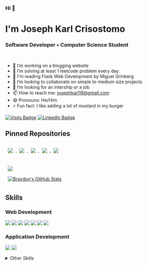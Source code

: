 ### Hi 👋
# I'm Joseph Karl Crisostomo
### Software Developer • Computer Science Student
<br>

- 🔭 I’m working on a blogging website
- 🌱 I’m solving at least 1 leetcode problem every day.
- 📖 I'm reading Flask Web Development by Miguel Grinberg
- 👯 I’m looking to collaborate on simple to medium size projects
- 👯 I’m looking for an intership or a job
- 📫 How to reach me: josephkarl19@gmail.com
- 😄 Pronouns: He/Him
- ⚡ Fun fact: I like adding a lot of mustard in my burger

<!-- [![Joseph's Github Banner](./assets/GithubHeader.png)](https://kathulhur.github.io/portfolio) -->
<!-- <img src="./assets/GithubHeader.png" alt="drawing" width="800"/> -->


<!-- Badges -->
[![Visits Badge](https://badges.pufler.dev/visits/kathulhur/kathulhur)](https://kathulhur.github.io/)
[![LinkedIn Badge](https://img.shields.io/badge/LinkedIn-Profile-informational?style=flat&logo=linkedin&logoColor=white&color=0D76A8)](https://www.linkedin.com/in/joseph-karl-crisostomo-aa009021b/)



<!-- Pinned Repositories -->

## Pinned Repositories

<div>
  <a href="https://github.com/kathulhur/ProjectLex-InventoryManagement">
    <img align="center" style="margin:1rem 0.5rem" src="https://github-readme-stats.vercel.app/api/pin/?username=kathulhur&repo=ProjectLex-InventoryManagement&title_color=ffffff&text_color=c9cacc&icon_color=4AB197&bg_color=1A2B34" />
  </a>
  
  <a href="https://github.com/kathulhur/url-shortener">
    <img align="center" style="margin:0.5rem" src="https://github-readme-stats.vercel.app/api/pin/?username=kathulhur&repo=url-shortener&title_color=ffffff&text_color=c9cacc&icon_color=4AB197&bg_color=1A2B34" />
  </a>
  
  <a href="https://github.com/kathulhur/proyekto-client">
    <img align="center" style="margin:0.5rem" src="https://github-readme-stats.vercel.app/api/pin/?username=kathulhur&repo=proyekto-client&title_color=ffffff&text_color=c9cacc&icon_color=4AB197&bg_color=1A2B34" />
  </a>
  
  <a href="https://github.com/kathulhur/proyekto-server">
    <img align="center" style="margin:0.5rem" src="https://github-readme-stats.vercel.app/api/pin/?username=kathulhur&repo=proyekto-server&title_color=ffffff&text_color=c9cacc&icon_color=4AB197&bg_color=1A2B34" />
  </a>
  
  
  <a href="https://github.com/kathulhur/Algorithms">
    <img align="center" style="margin:0.5rem" src="https://github-readme-stats.vercel.app/api/pin/?username=kathulhur&repo=Algorithms&title_color=ffffff&text_color=c9cacc&icon_color=4AB197&bg_color=1A2B34" />
  </a>
</div>
<br>

<!-- GitHub Stats -->

<a href="https://github.com/kathulhur">
  <img align="center" style="margin:0.5rem" src="https://github-readme-stats.vercel.app/api/top-langs/?username=kathulhur&hide=html,css&title_color=ffffff&text_color=c9cacc&icon_color=4AB197&bg_color=1A2B34" />
</a>

<br>

<a href="https://github.com/kathulhur">
  <img align="center" style="margin:0.5rem" src="https://github-readme-stats.vercel.app/api?username=kathulhur&show_icons=true&line_height=27&count_private=true&title_color=ffffff&text_color=c9cacc&icon_color=4AB097&bg_color=1A2B34" alt="Braydon's GitHub Stats" />
</a>

<br>

## Skills

### Web Development
![](https://img.shields.io/static/v1?label=code&style=for-the-badge&logo=html5&message=HTML)
![](https://img.shields.io/static/v1?label=code&style=for-the-badge&logo=css3&message=CSS)
![](https://img.shields.io/static/v1?label=code&style=for-the-badge&logo=javascript&message=Javascript)
![](https://img.shields.io/static/v1?label=code&style=for-the-badge&logo=typescript&message=Typescript)
![](https://img.shields.io/static/v1?label=code&style=for-the-badge&logo=mongodb&message=MongoDB)
![](https://img.shields.io/static/v1?label=code&style=for-the-badge&logo=nestjs&message=NestJs)
![](https://img.shields.io/static/v1?label=code&style=for-the-badge&logo=heroku&message=Heroku)


### Application Development

![](https://img.shields.io/static/v1?label=code&style=for-the-badge&logo=.net&message=.NET)
![](https://img.shields.io/static/v1?label=code&style=for-the-badge&logo=mysql&message=MySQL)

<Details>

<Summary>
Other Skills
</Summary>

![](https://img.shields.io/static/v1?label=code&style=for-the-badge&logo=python&message=Python)
![](https://img.shields.io/static/v1?label=code&style=for-the-badge&logo=scikit-learn&message=Scikit-Learn)
![](https://img.shields.io/static/v1?label=code&style=for-the-badge&logo=c&message=C)
![](https://img.shields.io/static/v1?label=code&style=for-the-badge&logo=c%2B%2B&message=C%2B%2B)

</Details>

